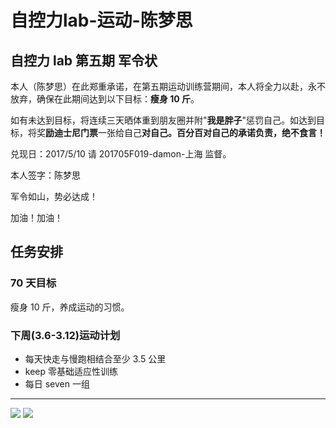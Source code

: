 
# 自控力lab-运动-陈梦思


## 自控力 lab 第五期 军令状

本人（陈梦思）在此郑重承诺，在第五期运动训练营期间，本人将全力以赴，永不放弃，确保在此期间达到以下目标：**瘦身 10 斤**。

如有未达到目标，将连续三天晒体重到朋友圈并附"**我是胖子**"惩罚自己。如达到目标，将奖**励迪士尼门票**一张给自己**对自己。百分百对自己的承诺负责，绝不食言！**

兑现日：2017/5/10 请 201705F019-damon-上海 监督。

本人签字：陈梦思

军令如山，势必达成！

加油！加油！

## 任务安排

### 70 天目标

瘦身 10 斤，养成运动的习惯。


### 下周(3.6-3.12)运动计划

- 每天快走与慢跑相结合至少 3.5 公里
- keep 零基础适应性训练
- 每日 seven 一组


***

![](C:\Users\Windows\Desktop\1.jpg)
![](C:\Users\Windows\Desktop\2.jpg)
